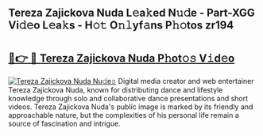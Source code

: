 ## Tereza Zajickova Nuda L𝚎a𝚔ed N𝚞𝚍e - Part-XGG Vi𝚍𝚎o L𝚎a𝚔s - H𝚘𝚝 O𝚗𝚕yf𝚊ns P𝚑𝚘tos zr194

# <h2><a href="http://kfenf7.oniu.top/?m=Tereza+Zajickova+Nuda">🔗👉 🔴 Tereza Zajickova Nuda P𝚑ot𝚘𝚜 V𝚒d𝚎o</a></h2>

[![Tereza Zajickova Nuda Nu𝚍e𝚜](https://i.imgur.com/0qMVB7G.gif)](http://kfenf7.oniu.top/?m=Tereza+Zajickova+Nuda)
Digital media creator and web entertainer Tereza Zajickova Nuda, known for distributing dance and lifestyle knowledge through solo and collaborative dance presentations and short videos. Tereza Zajickova Nuda's public image is marked by its friendly and approachable nature, but the complexities of his personal life remain a source of fascination and intrigue.  
